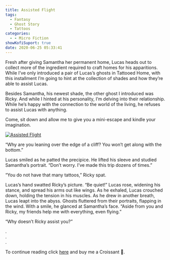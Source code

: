 ```yaml
---
title: Assisted Flight
tags:
  - Fantasy
  - Ghost Story
  - Tattoos
categories:
  - - Micro Fiction
showKofiSuport: true
date: 2020-06-25 05:33:41
---
```


Fresh after giving Samantha her permanent home, Lucas heads out to collect more of the ingredient required to craft homes for his apparitions. While I’ve only introduced a pair of Lucas’s ghosts in Tattooed Home, with this installment I’m going to hint at the collection of shades and how they’re able to assist Lucas.<!-- more -->

Besides Samantha, his newest shade, the other ghost I introduced was Ricky. And while I hinted at his personality, I’m delving into their relationship. While he’s happy with the connection to the world of the living, he refuses to assist Lucas with anything.

Come, sit down and allow me to give you a mini-escape and kindle your imagination.

<div class="center">

[![Assisted Flight ](/images/ko-fi/assisted-flight.png "Assisted Flight ")](https://ko-fi.com/post/Assisted-Flight-U7U21USPX)

</div>

“Why are you leaning over the edge of a cliff? You won’t get along with the bottom.”

Lucas smiled as he patted the precipice. He lifted his sleeve and studied Samantha’s portrait. “Don’t worry. I’ve made this trip dozens of times.”

“You do not have that many tattoos,” Ricky spat.

Lucas’s hand swatted Ricky’s picture. “Be quiet!” Lucas rose, widening his stance, and spread his arms out like wings. As he exhaled, Lucas crouched down, holding the tension in his muscles. As he drew in another breath, Lucas leapt into the abyss. Ghosts fluttered from their portraits, flapping in the wind. With a smile, he glanced at Samantha’s face. “Aside from you and Ricky, my friends help me with everything, even flying.”

“Why doesn’t Ricky assist you?”

<div class="center story-ellipses">

.</br>
.</br>
.</br>

</div>

<div class="center"d>

To continue reading click [here](https://ko-fi.com/post/Assisted-Flight-U7U21USPX) and buy me a Croissant &#129360;.

</div>